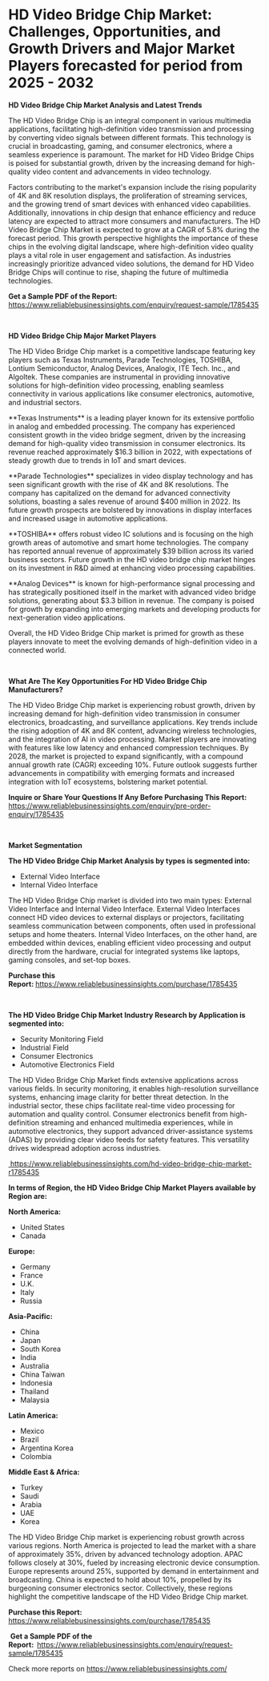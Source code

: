 <p><h1>HD Video Bridge Chip Market: Challenges, Opportunities, and Growth Drivers and Major Market Players forecasted for period from 2025 - 2032</h1></p><p><strong>HD Video Bridge Chip Market Analysis and Latest Trends</strong></p>
<p><p>The HD Video Bridge Chip is an integral component in various multimedia applications, facilitating high-definition video transmission and processing by converting video signals between different formats. This technology is crucial in broadcasting, gaming, and consumer electronics, where a seamless experience is paramount. The market for HD Video Bridge Chips is poised for substantial growth, driven by the increasing demand for high-quality video content and advancements in video technology.</p><p>Factors contributing to the market's expansion include the rising popularity of 4K and 8K resolution displays, the proliferation of streaming services, and the growing trend of smart devices with enhanced video capabilities. Additionally, innovations in chip design that enhance efficiency and reduce latency are expected to attract more consumers and manufacturers. The HD Video Bridge Chip Market is expected to grow at a CAGR of 5.8% during the forecast period. This growth perspective highlights the importance of these chips in the evolving digital landscape, where high-definition video quality plays a vital role in user engagement and satisfaction. As industries increasingly prioritize advanced video solutions, the demand for HD Video Bridge Chips will continue to rise, shaping the future of multimedia technologies.</p></p>
<p><strong>Get a Sample PDF of the Report:&nbsp;</strong> <a href="https://www.reliablebusinessinsights.com/enquiry/request-sample/1785435?utm_campaign=3273&utm_medium=2&utm_source=Github&utm_content=ia&utm_term=25032025&utm_id=hd-video-bridge-chip">https://www.reliablebusinessinsights.com/enquiry/request-sample/1785435</a></p>
<p>&nbsp;</p>
<p><strong>HD Video Bridge Chip Major Market Players</strong></p>
<p><p>The HD Video Bridge Chip market is a competitive landscape featuring key players such as Texas Instruments, Parade Technologies, TOSHIBA, Lontium Semiconductor, Analog Devices, Analogix, ITE Tech. Inc., and Algoltek. These companies are instrumental in providing innovative solutions for high-definition video processing, enabling seamless connectivity in various applications like consumer electronics, automotive, and industrial sectors.</p><p>**Texas Instruments** is a leading player known for its extensive portfolio in analog and embedded processing. The company has experienced consistent growth in the video bridge segment, driven by the increasing demand for high-quality video transmission in consumer electronics. Its revenue reached approximately $16.3 billion in 2022, with expectations of steady growth due to trends in IoT and smart devices.</p><p>**Parade Technologies** specializes in video display technology and has seen significant growth with the rise of 4K and 8K resolutions. The company has capitalized on the demand for advanced connectivity solutions, boasting a sales revenue of around $400 million in 2022. Its future growth prospects are bolstered by innovations in display interfaces and increased usage in automotive applications.</p><p>**TOSHIBA** offers robust video IC solutions and is focusing on the high growth areas of automotive and smart home technologies. The company has reported annual revenue of approximately $39 billion across its varied business sectors. Future growth in the HD video bridge chip market hinges on its investment in R&D aimed at enhancing video processing capabilities.</p><p>**Analog Devices** is known for high-performance signal processing and has strategically positioned itself in the market with advanced video bridge solutions, generating about $3.3 billion in revenue. The company is poised for growth by expanding into emerging markets and developing products for next-generation video applications.</p><p>Overall, the HD Video Bridge Chip market is primed for growth as these players innovate to meet the evolving demands of high-definition video in a connected world.</p></p>
<p>&nbsp;</p>
<p><strong>What Are The Key Opportunities For HD Video Bridge Chip Manufacturers?</strong></p>
<p><p>The HD Video Bridge Chip market is experiencing robust growth, driven by increasing demand for high-definition video transmission in consumer electronics, broadcasting, and surveillance applications. Key trends include the rising adoption of 4K and 8K content, advancing wireless technologies, and the integration of AI in video processing. Market players are innovating with features like low latency and enhanced compression techniques. By 2028, the market is projected to expand significantly, with a compound annual growth rate (CAGR) exceeding 10%. Future outlook suggests further advancements in compatibility with emerging formats and increased integration with IoT ecosystems, bolstering market potential.</p></p>
<p><strong>Inquire or Share Your Questions If Any Before Purchasing This Report:</strong> <a href="https://www.reliablebusinessinsights.com/enquiry/pre-order-enquiry/1785435?utm_campaign=3273&utm_medium=2&utm_source=Github&utm_content=ia&utm_term=25032025&utm_id=hd-video-bridge-chip">https://www.reliablebusinessinsights.com/enquiry/pre-order-enquiry/1785435</a></p>
<p>&nbsp;</p>
<p><strong>Market Segmentation</strong></p>
<p><strong>The HD Video Bridge Chip Market Analysis by types is segmented into:</strong></p>
<p><ul><li>External Video Interface</li><li>Internal Video Interface</li></ul></p>
<p><p>The HD Video Bridge Chip market is divided into two main types: External Video Interface and Internal Video Interface. External Video Interfaces connect HD video devices to external displays or projectors, facilitating seamless communication between components, often used in professional setups and home theaters. Internal Video Interfaces, on the other hand, are embedded within devices, enabling efficient video processing and output directly from the hardware, crucial for integrated systems like laptops, gaming consoles, and set-top boxes.</p></p>
<p><strong>Purchase this Report:&nbsp;</strong><a href="https://www.reliablebusinessinsights.com/purchase/1785435?utm_campaign=3273&utm_medium=2&utm_source=Github&utm_content=ia&utm_term=25032025&utm_id=hd-video-bridge-chip">https://www.reliablebusinessinsights.com/purchase/1785435</a></p>
<p>&nbsp;</p>
<p><strong>The HD Video Bridge Chip Market Industry Research by Application is segmented into:</strong></p>
<p><ul><li>Security Monitoring Field</li><li>Industrial Field</li><li>Consumer Electronics</li><li>Automotive Electronics Field</li></ul></p>
<p><p>The HD Video Bridge Chip Market finds extensive applications across various fields. In security monitoring, it enables high-resolution surveillance systems, enhancing image clarity for better threat detection. In the industrial sector, these chips facilitate real-time video processing for automation and quality control. Consumer electronics benefit from high-definition streaming and enhanced multimedia experiences, while in automotive electronics, they support advanced driver-assistance systems (ADAS) by providing clear video feeds for safety features. This versatility drives widespread adoption across industries.</p></p>
<p><a href="https://www.reliablebusinessinsights.com/hd-video-bridge-chip-market-r1785435?utm_campaign=3273&utm_medium=2&utm_source=Github&utm_content=ia&utm_term=25032025&utm_id=hd-video-bridge-chip">&nbsp;https://www.reliablebusinessinsights.com/hd-video-bridge-chip-market-r1785435</a></p>
<p><strong>In terms of Region, the HD Video Bridge Chip Market Players available by Region are:</strong></p>
<p>
    <p> <strong> North America: </strong>
        <ul>
            <li>United States</li>
            <li>Canada</li>
        </ul>
        </p> 
    <p> <strong> Europe: </strong>
        <ul>
            <li>Germany</li>
            <li>France</li>
            <li>U.K.</li>
            <li>Italy</li>
            <li>Russia</li>
        </ul>
        </p> 
    <p> <strong> Asia-Pacific: </strong>
        <ul>
            <li>China</li>
            <li>Japan</li>
            <li>South Korea</li>
            <li>India</li>
            <li>Australia</li>
            <li>China Taiwan</li>
            <li>Indonesia</li>
            <li>Thailand</li>
            <li>Malaysia</li>
        </ul>
        </p> 
    <p> <strong> Latin America: </strong>
        <ul>
            <li>Mexico</li>
            <li>Brazil</li>
            <li>Argentina Korea</li>
            <li>Colombia</li>
        </ul>
        </p> 
    <p> <strong> Middle East & Africa: </strong>
        <ul>
            <li>Turkey</li>
            <li>Saudi</li>
            <li>Arabia</li>
            <li>UAE</li>
            <li>Korea</li>
        </ul>
    </p>
    </p>
<p><p>The HD Video Bridge Chip market is experiencing robust growth across various regions. North America is projected to lead the market with a share of approximately 35%, driven by advanced technology adoption. APAC follows closely at 30%, fueled by increasing electronic device consumption. Europe represents around 25%, supported by demand in entertainment and broadcasting. China is expected to hold about 10%, propelled by its burgeoning consumer electronics sector. Collectively, these regions highlight the competitive landscape of the HD Video Bridge Chip market.</p></p>
<p><strong>Purchase this Report: </strong><a href="https://www.reliablebusinessinsights.com/purchase/1785435?utm_campaign=3273&utm_medium=2&utm_source=Github&utm_content=ia&utm_term=25032025&utm_id=hd-video-bridge-chip">https://www.reliablebusinessinsights.com/purchase/1785435</a></p>
<p>&nbsp;<strong>Get a Sample PDF of the Report:&nbsp;&nbsp;</strong><a href="https://www.reliablebusinessinsights.com/enquiry/request-sample/1785435?utm_campaign=3273&utm_medium=2&utm_source=Github&utm_content=ia&utm_term=25032025&utm_id=hd-video-bridge-chip">https://www.reliablebusinessinsights.com/enquiry/request-sample/1785435</a></p>
<p><strong></strong></p>
<p>Check more reports on <a href="https://www.reliablebusinessinsights.com/?utm_campaign=3273&utm_medium=2&utm_source=Github&utm_content=ia&utm_term=25032025&utm_id=hd-video-bridge-chip">https://www.reliablebusinessinsights.com/</a></p>